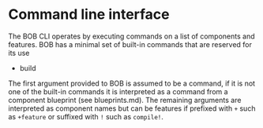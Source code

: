 # Command line interface

The BOB CLI operates by executing commands on a list of components and features.
BOB has a minimal set of built-in commands that are reserved for its use
- build

The first argument provided to BOB is assumed to be a command, if it is not one of the built-in commands it is interpreted as a command from a component blueprint (see blueprints.md).
The remaining arguments are interpreted as component names but can be features if prefixed with `+` such as `+feature` or suffixed with `!` such as `compile!`.
